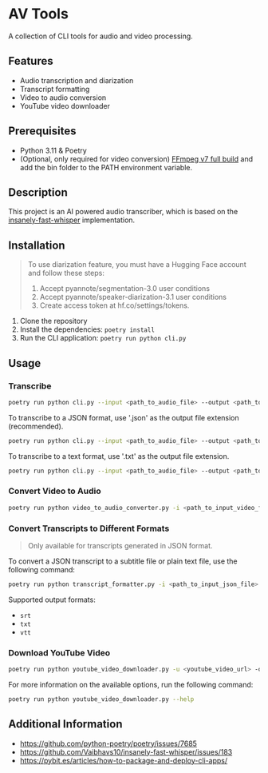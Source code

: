 # AV Tools

A collection of CLI tools for audio and video processing.

## Features

- Audio transcription and diarization
- Transcript formatting
- Video to audio conversion
- YouTube video downloader

## Prerequisites

- Python 3.11 & Poetry
- (Optional, only required for video conversion) [FFmpeg v7 full build](https://www.gyan.dev/ffmpeg/builds/ffmpeg-release-full.7z) and add the bin folder to the PATH environment variable.

## Description

This project is an AI powered audio transcriber, which is based on the [insanely-fast-whisper](https://github.com/Vaibhavs10/insanely-fast-whisper) implementation.

## Installation

> To use diarization feature, you must have a Hugging Face account and follow these steps:
> 1. Accept pyannote/segmentation-3.0 user conditions
> 2. Accept pyannote/speaker-diarization-3.1 user conditions
> 3. Create access token at hf.co/settings/tokens.

1. Clone the repository
2. Install the dependencies: `poetry install`
3. Run the CLI application: `poetry run python cli.py`

## Usage

### Transcribe

```bash
poetry run python cli.py --input <path_to_audio_file> --output <path_to_output_file>
```

To transcribe to a JSON format, use '.json' as the output file extension (recommended).

```bash
poetry run python cli.py --input <path_to_audio_file> --output <path_to_output_file>.json
```

To transcribe to a text format, use '.txt' as the output file extension.

```bash
poetry run python cli.py --input <path_to_audio_file> --output <path_to_output_file>.txt
```

### Convert Video to Audio

```bash
poetry run python video_to_audio_converter.py -i <path_to_input_video_file>.mp4 -o <path_to_output_audio_file>.mp3
```

### Convert Transcripts to Different Formats

> Only available for transcripts generated in JSON format.

To convert a JSON transcript to a subtitle file or plain text file, use the following command:

```bash
poetry run python transcript_formatter.py -i <path_to_input_json_file>.json -o <path_to_output_file>.vtt
```

Supported output formats:
- `srt`
- `txt`
- `vtt`

### Download YouTube Video

```bash
poetry run python youtube_video_downloader.py -u <youtube_video_url> -o <path_to_output_file>.mp4
```

For more information on the available options, run the following command:

```bash
poetry run python youtube_video_downloader.py --help
```

## Additional Information

- https://github.com/python-poetry/poetry/issues/7685
- https://github.com/Vaibhavs10/insanely-fast-whisper/issues/183
- https://pybit.es/articles/how-to-package-and-deploy-cli-apps/